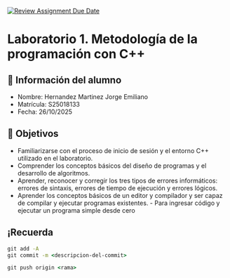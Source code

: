 [![Review Assignment Due Date](https://classroom.github.com/assets/deadline-readme-button-22041afd0340ce965d47ae6ef1cefeee28c7c493a6346c4f15d667ab976d596c.svg)](https://classroom.github.com/a/5I5Cy7HW)
# Laboratorio 1. Metodología de la programación con C++

## 👤 Información del alumno

- Nombre: Hernandez Martinez Jorge Emiliano
- Matrícula: S25018133
- Fecha: 26/10/2025

## 🎯 Objetivos

- Familiarizarse con el proceso de inicio de sesión y el entorno C++ utilizado en el laboratorio.
- Comprender los conceptos básicos del diseño de programas y el desarrollo de algoritmos.
- Aprender, reconocer y corregir los tres tipos de errores informáticos: errores de sintaxis, errores de tiempo de ejecución y errores lógicos.
- Aprender los conceptos básicos de un editor y compilador y ser capaz de compilar y ejecutar programas existentes. - Para ingresar código y ejecutar un programa simple desde cero

## ¡Recuerda

```cmd
git add -A
git commit -m <descripcion-del-commit>

git push origin <rama>
```
